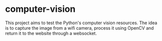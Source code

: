 # computer-vision

This project aims to test the Python's computer vision resources. The idea is to capture the image from a wifi camera, process it using OpenCV and return it to the website through a websocket.
